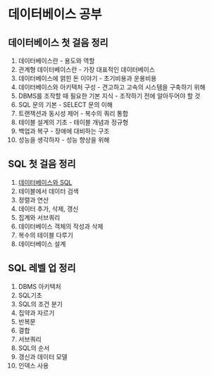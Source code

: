 데이터베이스 공부
============

데이터베이스 첫 걸음 정리
---------------------

1. 데이터베이스란 - 용도와 역할
2. 관계형 데이터베이스란 - 가장 대표적인 데이터베이스
3. 데이터베이스에 얽힌 돈 이야기 - 초기비용과 운용비용
4. 데이터베이스와 아키텍처 구성 - 견고하고 고속의 시스템을 구축하기 위해
5. DBMS를 조작할 때 필요한 기본 지식 - 조작하기 전에 알아두어야 할 것
6. SQL 문의 기본 - SELECT 문의 이해
7. 트랜잭션과 동시성 제어 - 복수의 쿼리 통합
8. 테이블 설계의 기초 - 테이블 개념과 정규형
9. 백업과 복구 - 장애에 대비하는 구조
10. 성능을 생각하자 - 성능 향상을 위해


SQL 첫 걸음 정리
--------------

1. [데이터베이스와 SQL](./db-first-step/ch01.md)
2. 테이블에서 데이터 검색
3. 정렬과 연산
4. 데이터 추가, 삭제, 갱신
5. 집계와 서브쿼리
6. 데이터베이스 객체의 작성과 삭제
7. 복수의 테이블 다루기
8. 데이터베이스 설계


SQL 레벨 업 정리
-------------

1. DBMS 아키텍처
2. SQL기초
3. SQL의 조건 분기
4. 집약과 자르기
5. 반복문
6. 결합
7. 서브쿼리
8. SQL의 순서
9. 갱신과 데이터 모델
10. 인덱스 사용


